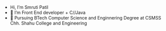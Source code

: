 -  Hi, I’m Smruti Patil 
- 👀 I’m Front End developer + C//Java
- 🌱 Pursuing BTech Computer Science and Enginnering Degree at CSMSS Chh. Shahu College and Engineering 


<!---
SmrutiPatil12/SmrutiPatil12 is a ✨ special ✨ repository because its `README.md` (this file) appears on your GitHub profile.
You can click the Preview link to take a look at your changes.
--->
